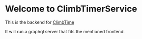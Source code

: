  # Welcome to ClimbTimerService
This is the backend for [ClimbTime](https://github.com/ZeldaIV/ClimbTime)

It will run a graphql server that fits the mentioned frontend.